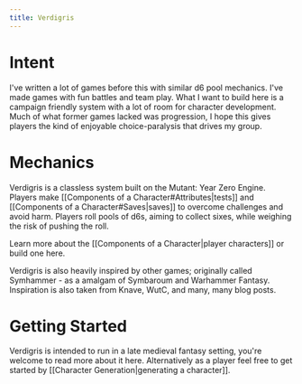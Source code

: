 ```yaml
---
title: Verdigris
---
```


# Intent
I've written a lot of games before this with similar d6 pool mechanics. I've made games with fun battles and team play. What I want to build here is a campaign friendly system with a lot of room for character development. Much of what former games lacked was progression, I hope this gives players the kind of enjoyable choice-paralysis that drives my group. 
# Mechanics
Verdigris is a classless system built on the Mutant: Year Zero Engine. Players make [[Components of a Character#Attributes|tests]] and [[Components of a Character#Saves|saves]] to overcome challenges and avoid harm. Players roll pools of d6s, aiming to collect sixes, while weighing the risk of pushing the roll.

Learn more about the [[Components of a Character|player characters]] or build one here.

Verdigris is also heavily inspired by other games; originally called Symhammer - as a amalgam of Symbaroum and Warhammer Fantasy. Inspiration is also taken from Knave, WutC, and many, many blog posts.
# Getting Started
Verdigris is intended to run in a late medieval fantasy setting, you're welcome to read more about it here. Alternatively as a player feel free to get started by [[Character Generation|generating a character]]. 